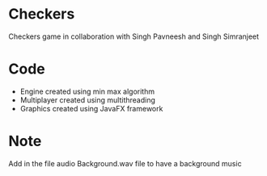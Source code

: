 # Checkers
Checkers game in collaboration with Singh Pavneesh and Singh Simranjeet

<h1>Code</h1>
 <ul>
  <li>Engine created using min max algorithm</li>
  <li>Multiplayer created using multithreading</li>
  <li>Graphics created using JavaFX framework</li>
</ul>

<h1>Note</h1>
Add in the file audio Background.wav file to have a background music
